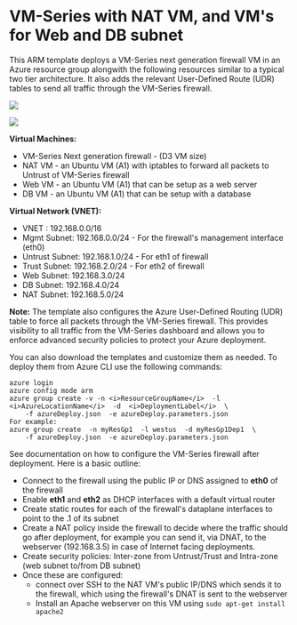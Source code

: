 # VM-Series with NAT VM, and VM's for Web and DB subnet

This ARM template deploys a VM-Series next generation firewall VM in an Azure resource group alongwith the following resources similar to a typical two tier architecture. It also adds the relevant User-Defined Route (UDR) tables to send all traffic through the VM-Series firewall.

[<img src="http://azuredeploy.net/deploybutton.png"/>](https://portal.azure.com/#create/Microsoft.Template/uri/https%3A%2F%2Fraw.githubusercontent.com%2Fnarayan-pan%2Fnarayan-azure-repo/master/test%20drive/azureDeploy.json)

[<img src="https://camo.githubusercontent.com/536ab4f9bc823c2e0ce72fb610aafda57d8c6c12/687474703a2f2f61726d76697a2e696f2f76697375616c697a65627574746f6e2e706e67" data-canonical-src="http://armviz.io/visualizebutton.png" style="max-width:100%;">](https://raw.githubusercontent.com/narayan-pan/narayan-azure-repo/master/test%20drive/azureDeploy.json)



**Virtual Machines:**

- VM-Series Next generation firewall - (D3 VM size)
- NAT VM - an Ubuntu VM (A1) with iptables to forward all packets to Untrust of VM-Series firewall
- Web VM - an Ubuntu VM (A1) that can be setup as a web server
- DB VM - an Ubuntu VM (A1) that can be setup with a database

**Virtual Network (VNET):**

- VNET : 192.168.0.0/16
- Mgmt Subnet: 192.168.0.0/24 - For the firewall's management interface (eth0)
- Untrust Subnet: 192.168.1.0/24 - For eth1 of firewall
- Trust Subnet: 192.168.2.0/24 - For eth2 of firewall
- Web Subnet: 192.168.3.0/24
- DB Subnet: 192.168.4.0/24
- NAT Subnet: 192.168.5.0/24

**Note:** The template also configures the Azure User-Defined Routing (UDR) table to force all packets through the VM-Series firewall. This provides visibility to all traffic from the VM-Series dashboard and allows you to enforce advanced security policies to protect your Azure deployment.

You can also download the templates and customize them as needed. To deploy them from Azure CLI use the following commands:
```
azure login
azure config mode arm
azure group create -v -n <i>ResourceGroupName</i>  -l <i>AzureLocationName</i>  -d  <i>DeploymentLabel</i>  \
    -f azureDeploy.json  -e azureDeploy.parameters.json
For example:
azure group create  -n myResGp1  -l westus  -d myResGp1Dep1  \
    -f azureDeploy.json  -e azureDeploy.parameters.json
```

See documentation on how to configure the VM-Series firewall after deployment. Here is a basic outline:

- Connect to the firewall using the public IP or DNS assigned to **eth0** of the firewall
- Enable **eth1** and **eth2** as DHCP interfaces with a default virtual router
- Create static routes for each of the firewall's dataplane interfaces to point to the .1 of its subnet
- Create a NAT policy inside the firewall to decide where the traffic should go after deployment, for example you can send it, via DNAT, to the webserver (192.168.3.5) in case of Internet facing deployments.
- Create security policies: Inter-zone from Untrust/Trust and Intra-zone (web subnet to/from DB subnet)
- Once these are configured:
    - connect over SSH to the NAT VM's public IP/DNS which sends it to the firewall, which using the firewall's DNAT is sent to the webserver
    - Install an Apache webserver on this VM using  `sudo apt-get install apache2`

